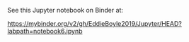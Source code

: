See this Jupyter notebook on Binder at:

https://mybinder.org/v2/gh/EddieBoyle2019/Jupyter/HEAD?labpath=notebook6.ipynb
